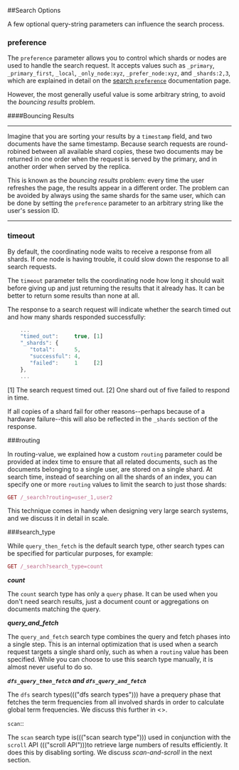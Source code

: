 ##Search Options

A few <!--((("search options")))-->optional query-string parameters can influence the search process.

### preference

The `preference` parameter allows<!--((("preference parameter")))((("search options", "preference")))--> you to control which shards or nodes are
used to handle the search request. It accepts values such as `_primary`,
`_primary_first`, `_local`, `_only_node:xyz`, `_prefer_node:xyz`, and
`_shards:2,3`, which are explained in detail on the
[search `preference`](http://www.elasticsearch.org/guide/en/elasticsearch/reference/current/search-request-preference.html)
documentation page.

However, the most generally useful value is some arbitrary string, to avoid
the _bouncing results_ problem.<!--((("bouncing results problem")))
-->

####Bouncing Results
****

Imagine that you are sorting your results by a `timestamp` field, and
two documents have the same timestamp.  Because search requests are
round-robined between all available shard copies, these two documents may be
returned in one order when the request is served by the primary, and in
another order when served by the replica.

This is known as the _bouncing results_ problem: every time the user refreshes
the page, the results appear in a different order. The problem can be avoided by always using the same shards for the same user,
which can be done by setting the `preference` parameter to an arbitrary string
like the user's session ID.

****

### timeout

By default, the coordinating node waits<!--((("search options", "timeout")))--> to receive a response from all shards.
If one node is having trouble, it could slow down the response to all search
requests.

The `timeout` parameter tells<!--((("timeout parameter")))--> the coordinating node how long it should wait
before giving up and just returning the results that it already has. It can be
better to return some results than none at all.

The response to a search request will indicate whether the search timed out and
how many shards responded successfully:

``` JavaScript
    ...
    "timed_out":     true, [1]
    "_shards": {
       "total":      5,
       "successful": 4,
       "failed":     1     [2]
    },
    ...
```

[1] The search request timed out.
[2] One shard out of five failed to respond in time.

If all copies of a shard fail for other reasons--perhaps because of a
hardware failure--this will also be reflected in the `_shards` section of
the response.

###routing

In routing-value, we explained how a custom `routing` parameter<!--((("search options", "routing")))((("routing parameter")))--> could be
provided at index time to ensure that all related documents, such as the
documents belonging to a single user, are stored on a single shard.  At search
time, instead of searching on all the shards of an index, you can specify
one or more `routing` values to limit the search to just those shards:

``` Ruby
GET /_search?routing=user_1,user2
```

This technique comes in handy when designing very large search systems, and we
discuss it in detail in scale.


###search_type

While `query_then_fetch` is the default<!--((("query_then_fetch search type")))((("search options", "search_type")))((("search_type")))--> search type, other search types can
be specified for particular purposes, for example:

``` Ruby
GET /_search?search_type=count
```

***count***

The `count` search type has only a `query` phase.<!--((("count search type")))-->  It can be used when you
don't need search results, just a document count or aggregations on documents matching the query.

***query_and_fetch***

The `query_and_fetch` search type <!--((("query_and_fetch serch type")))--> combines the query and fetch phases into a
single step.  This is an internal optimization that is used when a search
request targets a single shard only, such as when a
`routing` value has been specified. While you can choose
to use this search type manually, it is almost never useful to do so.

***`dfs_query_then_fetch` and `dfs_query_and_fetch`***

The `dfs` search types((("dfs search types"))) have a prequery phase that fetches the term
frequencies from all involved shards in order to calculate global term
frequencies. We discuss this further in <<relevance-is-broken>>.

`scan`::

The `scan` search type is((("scan search type"))) used in conjunction with the `scroll` API ((("scroll API")))to
retrieve large numbers of results efficiently. It does this by disabling
sorting.  We discuss _scan-and-scroll_ in the next section.




<!--
=== Search Options

A few ((("search options")))optional query-string parameters can influence the search process.

==== preference

The `preference` parameter allows((("preference parameter")))((("search options", "preference"))) you to control which shards or nodes are
used to handle the search request. It accepts values such as `_primary`,
`_primary_first`, `_local`, `_only_node:xyz`, `_prefer_node:xyz`, and
`_shards:2,3`, which are explained in detail on the
http://www.elasticsearch.org/guide/en/elasticsearch/reference/current/search-request-preference.html[search `preference`]
documentation page.

However, the most generally useful value is some arbitrary string, to avoid
the _bouncing results_ problem.((("bouncing results problem")))

[[bouncing-results]]
.Bouncing Results
****

Imagine that you are sorting your results by a `timestamp` field, and
two documents have the same timestamp.  Because search requests are
round-robined between all available shard copies, these two documents may be
returned in one order when the request is served by the primary, and in
another order when served by the replica.

This is known as the _bouncing results_ problem: every time the user refreshes
the page, the results appear in a different order. The problem can be avoided by always using the same shards for the same user,
which can be done by setting the `preference` parameter to an arbitrary string
like the user's session ID.

****

==== timeout

By default, the coordinating node waits((("search options", "timeout"))) to receive a response from all shards.
If one node is having trouble, it could slow down the response to all search
requests.

The `timeout` parameter tells((("timeout parameter"))) the coordinating node how long it should wait
before giving up and just returning the results that it already has. It can be
better to return some results than none at all.

The response to a search request will indicate whether the search timed out and
how many shards responded successfully:

[source,js]
--------------------------------------------------
    ...
    "timed_out":     true,  <1>
    "_shards": {
       "total":      5,
       "successful": 4,
       "failed":     1 <2>
    },
    ...
--------------------------------------------------
<1> The search request timed out.
<2> One shard out of five failed to respond in time.

If all copies of a shard fail for other reasons--perhaps because of a
hardware failure--this will also be reflected in the `_shards` section of
the response.

[[search-routing]]
==== routing

In <<routing-value>>, we explained how a custom `routing` parameter((("search options", "routing")))((("routing parameter"))) could be
provided at index time to ensure that all related documents, such as the
documents belonging to a single user, are stored on a single shard.  At search
time, instead of searching on all the shards of an index, you can specify
one or more `routing` values to limit the search to just those shards:

[source,js]
--------------------------------------------------
GET /_search?routing=user_1,user2
--------------------------------------------------

This technique comes in handy when designing very large search systems, and we
discuss it in detail in <<scale>>.

[[search-type]]
==== search_type

While `query_then_fetch` is the default((("query_then_fetch search type")))((("search options", "search_type")))((("search_type"))) search type, other search types can
be specified for particular purposes, for example:

[source,js]
--------------------------------------------------
GET /_search?search_type=count
--------------------------------------------------

`count`::

The `count` search type has only a `query` phase.((("count search type")))  It can be used when you
don't need search results, just a document count or
<<aggregations,aggregations>> on documents matching the query.

`query_and_fetch`::

The `query_and_fetch` search type ((("query_and_fetch serch type")))combines the query and fetch phases into a
single step.  This is an internal optimization that is used when a search
request targets a single shard only, such as when a
<<search-routing,`routing`>> value has been specified. While you can choose
to use this search type manually, it is almost never useful to do so.

`dfs_query_then_fetch` and `dfs_query_and_fetch`::

The `dfs` search types((("dfs search types"))) have a prequery phase that fetches the term
frequencies from all involved shards in order to calculate global term
frequencies. We discuss this further in <<relevance-is-broken>>.

`scan`::

The `scan` search type is((("scan search type"))) used in conjunction with the `scroll` API ((("scroll API")))to
retrieve large numbers of results efficiently. It does this by disabling
sorting.  We discuss _scan-and-scroll_ in the next section.





-->

